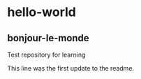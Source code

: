 # hello-world

## bonjour-le-monde
Test repository for learning

This line was the first update to the readme.
